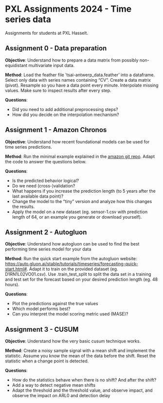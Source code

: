 # PXL Assignments 2024 - Time series data

Assignments for students at PXL Hasselt.

## Assignment 0 - Data preparation

**Objective**: Understand how to prepare a data matrix from possibly non-equidistant multivariate input data.

**Method**: Load the feather file 'tsai-antwerp_data.feather’ into a dataframe.  Select only data with series names containing “CV”. Create a data matrix (pivot). Resample so you have a data point every minute. Interpolate missing values. Make sure to inspect results after every step.

**Questions**:
- Did you need to add additional preprocessing steps?
- How did you decide on the interpolation mechanism?


## Assignment 1 - Amazon Chronos

**Objective**: Understand how recent foundational models can be used for time series predictions.

**Method**: Run the minimal example explained in the [amazon git repo](https://github.com/amazon-science/chronos-forecasting?tab=readme-ov-file).  Adapt the code to answer the questions below.

**Questions**:
- Is the predicted behavior logical?
- Do we need (cross-)validation?
- What happens if you increase the prediction length (to 5 years after the last available data point)?
- Change the model to the “tiny” version and analyze how this changes the results. 
- Apply the model on a new dataset (eg. sensor-1.csv with prediction length of 64, or an example you generate or download yourself). 

## Assignment 2 - Autogluon

**Objective**: Understand how autogluon can be used to find the best performing time series model for your data

**Method**: Run the quick start example from the autogluon website: https://auto.gluon.ai/stable/tutorials/timeseries/forecasting-quick-start.html#. Adapt it to train on the provided dataset (eg. D1RN1L02VO01.csv). Use .train_test_split to split the data set in a training and test set for the forecast based on your desired prediction length (eg. 48 hours). 

**Questions**:
- Plot the predictions against the true values
- Which model performs best?
- Can you interpret the model scoring metric used (MASE)?

## Assignment 3 - CUSUM

**Objective**: Understand how the very basic cusum technique works.

**Method**: Create a noisy sample signal with a mean shift and implement the statistic. Assume you know the mean of the data before the shift. Reset the statistic when a change point is detected.

**Questions**:
- How do the statistics behave when there is no shift? And after the shift?
- Add a way to detect negative mean shifts
- Adapt the threshold and the threshold value, and observe impact, and observe the impact on ARL0 and detection delay

